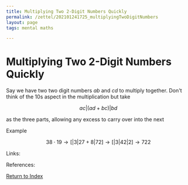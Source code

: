 ```yaml
---
title: Multiplying Two 2-Digit Numbers Quickly
permalink: /zettel/202101241725_multiplyingTwoDigitNumbers
layout: page
tags: mental maths

---
```

# Multiplying Two 2-Digit Numbers Quickly

Say we have two two digit numbers $ab$ and $cd$ to multiply together. Don't think of the 10s aspect in the multiplication but take 

$$
ac | (ad + bc) | bd 
$$

as the three parts, allowing any excess to carry over into the next

Example

$$38 \cdot 19 \rightarrow \big[ | 3 | 27+8 | 72 \big] \rightarrow \big[ | 3 | 42 | 2 \big] \rightarrow 722$$

Links: 

References: 

[Return to Index](index)